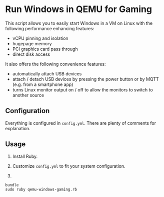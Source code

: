Run Windows in QEMU for Gaming
==============================

This script allows you to easily start Windows in a VM on Linux with the following performance enhancing features:
* vCPU pinning and isolation
* hugepage memory
* PCI graphics card pass through
* direct disk access

It also offers the following convenience features:
* automatically attach USB devices
* attach / detach USB devices by pressing the power button or by MQTT (e.g. from a smartphone app)
* turns Linux monitor output on / off to allow the monitors to switch to another source
 
Configuration
-------------

Everything is configured in `config.yml`. There are plenty of comments for explanation.


Usage
-----

1. Install Ruby.

2. Customize `config.yml` to fit your system configuration.

3. 

```
bundle
sudo ruby qemu-windows-gaming.rb
```
